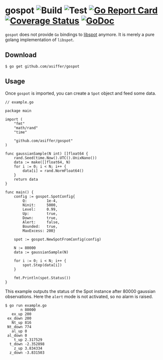 # gospot ![Build](https://github.com/asiffer/gospot/workflows/Build/badge.svg) ![Test](https://github.com/asiffer/gospot/workflows/Test/badge.svg) [![Go Report Card](https://goreportcard.com/badge/github.com/asiffer/gospot)](https://goreportcard.com/report/github.com/asiffer/gospot) [![Coverage Status](https://codecov.io/github/asiffer/gospot/coverage.svg?branch=master)](https://codecov.io/github/asiffer/gospot?branch=master) [![GoDoc](https://godoc.org/github.com/asiffer/gospot?status.svg)](https://godoc.org/github.com/asiffer/gospot) 

`gospot` does not provide `Go` bindings to [libspot](https://asiffer.github.io/libspot/) anymore. It is merely a pure golang implementation of `libspot`.


## Download

```shell
$ go get github.com/asiffer/gospot
```

## Usage

Once `gospot` is imported, you can create a `Spot` object and feed some data.

```golang
// example.go

package main

import (
    "fmt"
    "math/rand"
    "time"

    "github.com/asiffer/gospot"
)

func gaussianSample(N int) []float64 {
	rand.Seed(time.Now().UTC().UnixNano())
	data := make([]float64, N)
	for i := 0; i < N; i++ {
		data[i] = rand.NormFloat64()
	}
	return data
}

func main() {
    config := gospot.SpotConfig{
		Q:         1e-4,
		Ninit:     5000,
		Level:     0.99,
		Up:        true,
		Down:      true,
		Alert:     false,
		Bounded:   true,
		MaxExcess: 200}

    spot := gospot.NewSpotFromConfig(config)
    
    N := 80000
    data := gaussianSample(N)

    for i := 0; i < N; i++ {
	    spot.Step(data[i])
    }
    
    fmt.Println(spot.Status())
}
```


This example outputs the status of the Spot instance after 80000 gaussian observations. Here the `alert` mode is not activated, so no alarm is raised.

```shell
$ go run example.go
       n 80000
   ex_up 200
 ex_down 200
   Nt_up 816
 Nt_down 774
   al_up 0
 al_down 0
    t_up 2.317529
  t_down -2.352898
    z_up 3.834334
  z_down -3.831503

```